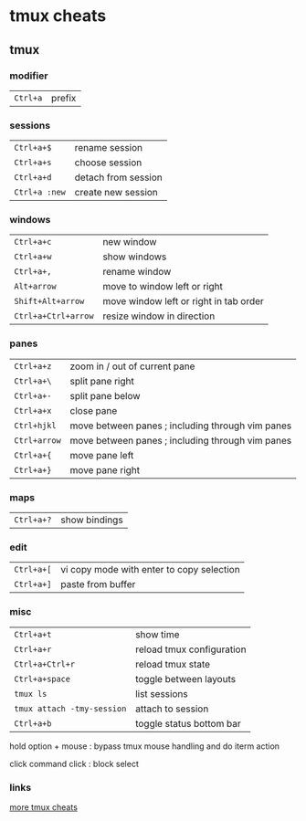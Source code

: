 # tmux cheats

## tmux

### modifier

|          |        |
| -------- | ------ |
| `Ctrl+a` | prefix |

### sessions

|               |                     |
| ------------- | ------------------- |
| `Ctrl+a+$`    | rename session      |
| `Ctrl+a+s`    | choose session      |
| `Ctrl+a+d`    | detach from session |
| `Ctrl+a :new` | create new session  |

### windows

|                     |                                        |
| ------------------- | -------------------------------------- |
| `Ctrl+a+c`          | new window                             |
| `Ctrl+a+w`          | show windows                           |
| `Ctrl+a+,`          | rename window                          |
| `Alt+arrow`         | move to window left or right           |
| `Shift+Alt+arrow`   | move window left or right in tab order |
| `Ctrl+a+Ctrl+arrow` | resize window in direction             |

### panes

|              |                                                  |
| ------------ | ------------------------------------------------ |
| `Ctrl+a+z`   | zoom in / out of current pane                    |
| `Ctrl+a+\`   | split pane right                                 |
| `Ctrl+a+-`   | split pane below                                 |
| `Ctrl+a+x`   | close pane                                       |
| `Ctrl+hjkl`  | move between panes ; including through vim panes |
| `Ctrl+arrow` | move between panes ; including through vim panes |
| `Ctrl+a+{`   | move pane left                                   |
| `Ctrl+a+}`   | move pane right                                  |

### maps

|            |               |
| ---------- | ------------- |
| `Ctrl+a+?` | show bindings |

### edit

|            |                                           |
| ---------- | ----------------------------------------- |
| `Ctrl+a+[` | vi copy mode with enter to copy selection |
| `Ctrl+a+]` | paste from buffer                         |

### misc

|                            |                           |
| -------------------------- | ------------------------- |
| `Ctrl+a+t`                 | show time                 |
| `Ctrl+a+r`                 | reload tmux configuration |
| `Ctrl+a+Ctrl+r`            | reload tmux state         |
| `Ctrl+a+space`             | toggle between layouts    |
| `tmux ls`                  | list sessions             |
| `tmux attach -tmy-session` | attach to session         |
| `Ctrl+a+b`                 | toggle status bottom bar  |

hold option + mouse
: bypass tmux mouse handling and do iterm action

click command click
: block select

### links

[more tmux cheats](https://tmuxcheatsheet.com/)

